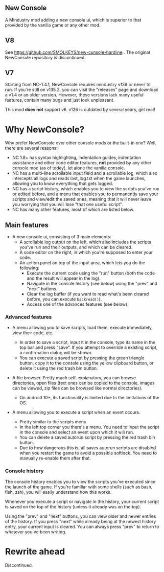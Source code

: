 ## New Console
A Mindustry mod adding a new console ui,
which is superior to that provided by the vanilla game
or any other mod.

## V8
See https://github.com/SMOLKEYS/new-console-hardline . The original NewConsole repository is discontinued.

## V7
Starting from NC-1.4.1, NewConsole requires mindustry v136 or never to run.
If you're still on v135.2, you can visit the "releases" page and download a v1.4 or an older version.
However, these versions lack many useful features, contain many bugs and just look unpleasant.

This mod __does not__ support v6. v126 is outdated by several years,
get real!

# Why NewConsole?
Why prefer NewConsole over other console mods or the built-in one? Well, there are several reasons:
* NC 1.8+ has syntax highlighting, indentation guides, indentation assistance and other code editor features,
  __not__ provided by any other console mod (as of today), let alone the vanilla console.
* NC has a multi-line scrollable input field and a scrollable log, which also intercepts all logs
  and reads last_log.txt when the game launches, allowing you to know everything that gets logged.
* NC has a script history, which enables you to view the scripts you've run or edited before,
  and a menu that enables you to permanently save your scripts and view/edit the saved ones,
  meaning that it will never leave you worrying that you will lose "that one useful script".
* NC has many other features, most of which are listed below.

## Main features
* A new console ui, consisting of 3 main elements:
    * A scrollable log output on the left, which also includes the scripts you've run and their outputs, and which can be cleared.
    * A code editor on the right, in which you're supposed to enter your code.
    * An action panel on top of the input area, which lets you do the following:
        * Execute the current code using the "run" button (both the code and the result will appear in the log).
        * Navigate in the console history (see below) using the "prev" and "next" buttons.
        * Clear the log buffer (if you want to read what's been cleared before, you can execute `backread()`).
        * Access one of the advances features (see below).

### Advanced features
* A menu allowing you to save scripts, load them, execute immediately, view their code, etc.
    * In order to save a script, input it in the console, type its name in the top bar and press "save". If you attempt to override a existing script, a confirmation dialog will be shown.
    * You can execute a saved script by pressing the green triangle button, copy it to the console using the yellow clipboard button, or delete it using the red trash bin button.

* A file browser. Pretty much self-explanatory, you can browse directories, open files (text ones can be copied to the console, images can be viewed, zip files can be browsed like normal directories).
    * On android 10+, its functionality is limited due to the limitations of the OS.

* A menu allowing you to execute a script when an event occurs.
    * Pretty similar to the scripts menu.
    * In the left top corner you there's a menu. You need to input the script in the console and select an event upon which it will run.
    * You can delete a saved autorun script by pressing the red trash bin button.
    * Due to how dangerous this is, all saves autorun scripts are disabled when you restart the game to avoid a possible softlock. You need to manually re-enable them after that.


### Console history
The console history enables you to view the scripts you've executed since the launch of the game.
If you're familiar with some shells (such as bash, fish, zsh), you will easily understand how this works.

Whenever you execute a script or navigate in the history, your current script is saved on the top of the history (unless it already was on the top).

Using the "prev" and "next" buttons, you can view older and newer entries of the history.
If you press "next" while already being at the newest history entry, your current input is cleared. 
You can always press "prev" to return to whatever you've been writing.

# Rewrite ahead
Discontinued.
